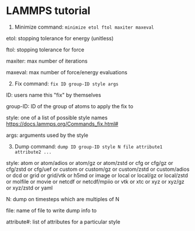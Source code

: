 # LAMMPS tutorial




1. Minimize command: `minimize etol ftol maxiter maxeval` 

etol: stopping tolerance for energy (unitless)

ftol: stopping tolerance for force

maxiter: max number of iterations

maxeval: max number of force/energy evaluations

2. Fix command: `fix ID group-ID style args`

ID: users name this "fix" by themselves

group-ID: ID of the group of atoms to apply the fix to

style:  one of a list of possible style names https://docs.lammps.org/Commands_fix.html#

args: arguments used by the style

3. Dump command: `dump ID group-ID style N file attribute1 attribute2 ...`

style: atom or atom/adios or atom/gz or atom/zstd or cfg or cfg/gz or cfg/zstd or cfg/uef or custom or custom/gz or custom/zstd or custom/adios or dcd or grid or grid/vtk or h5md or image or local or local/gz or local/zstd or molfile or movie or netcdf or netcdf/mpiio or vtk or xtc or xyz or xyz/gz or xyz/zstd or yaml

N: dump on timesteps which are multiples of N

file: name of file to write dump info to

attribute#: list of attributes for a particular style


